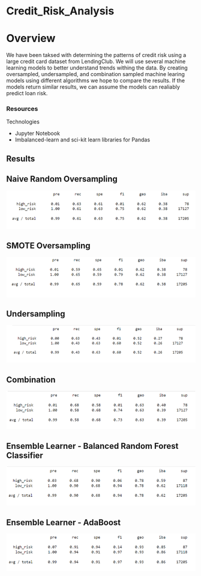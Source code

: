 # Credit_Risk_Analysis

# Overview

We have been taksed with determining the patterns of credit risk using a large credit card dataset from LendingClub. We will use several machine learning models to better understand trends withing the data. By creating oversampled, undersampled, and combination sampled machine learing models using different algorithms we hope to compare the results. If the models return similar results, we can assume the models can realiably predict loan risk.

### Resources

Technologies
-	Jupyter Notebook
-	Imbalanced-learn and sci-kit learn libraries for Pandas

## Results

## Naive Random Oversampling

![naive](https://github.com/JoseEspinosaTello/Credit_Risk_Analysis/blob/main/Resources/Images/naive.png)

## SMOTE Oversampling

![smoteOver](https://github.com/JoseEspinosaTello/Credit_Risk_Analysis/blob/main/Resources/Images/smoteOver.png)

## Undersampling

![undersampling](https://github.com/JoseEspinosaTello/Credit_Risk_Analysis/blob/main/Resources/Images/undersampling.png)

## Combination

![combination](https://github.com/JoseEspinosaTello/Credit_Risk_Analysis/blob/main/Resources/Images/combination.png)

## Ensemble Learner - Balanced Random Forest Classifier

![brfc](https://github.com/JoseEspinosaTello/Credit_Risk_Analysis/blob/main/Resources/Images/brfc.png)

## Ensemble Learner - AdaBoost

![ada](https://github.com/JoseEspinosaTello/Credit_Risk_Analysis/blob/main/Resources/Images/ada.png)